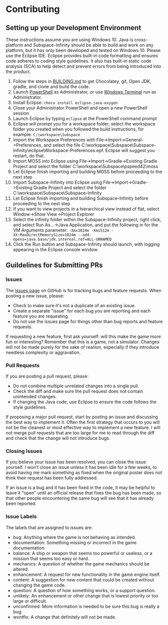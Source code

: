 # Contributing

## Setting up your Development Environment

These instructions assume you are using Windows 10. Java is cross-platform and Subspace-Infinity should be able to build and work on any platform, but it has only been developed and tested on Windows 10. Please use the Eclipse IDE. Eclipse provides built-in code formatting and ensures code adheres to coding style guidelines. It also has built-in static code analysis (SCA) to help detect and prevent errors from being introduced into the product.

1. Follow the steps in [BUILDING.md](BUILDING.md) to get Chocolatey, git, Open JDK, gradle, and clone and build the code.
1. Launch [PowerShell](https://docs.microsoft.com/en-us/PowerShell/scripting/windows-PowerShell/install/installing-windows-PowerShell?view=PowerShell-7) as Administrator, or use [Windows Terminal](https://www.microsoft.com/en-us/p/windows-terminal/9n0dx20hk701) run as Administrator.
1. Install Eclipse: `choco install eclipse-java-oxygen`
1. Close your Administrator PowerShell and open a new PowerShell session
1. Launch Eclipse by typing `eclipse` at the PowerShell command prompt
1. Eclipse will prompt you for a workspace folder, select the workspace folder you created when you followed the build instructions, for example: `C:\workspace\Subspace`
1. Import the Workspace Preferences with File->Import->General->Preferences, and select the file C:\workspace\Subspace\Subspace-Infinity\eclipse\Workspace-Preferences.epf. Eclipse will suggest you restart, do that.
1. Import MOSS into Eclipse using File->Import->Gradle->Existing Gradle Project and select the folder C:\workspace\Subspace\pspeed42\moss
1. Let Eclipse finish importing and building MOSS before proceeding to the next step
1. Import Subspace-Infinity into Eclipse using File->Import->Gradle->Existing Gradle Project and select the folder C:\workspace\Subspace\Subspace-Infinity
1. Let Eclipse finish importing and building Subspace-Infinity before proceeding to the next step
1. If you want to view projects in a hierarchical view instead of flat, select Window->Show View->Project Explorer
1. Select the infinity folder within the Subspace-Infinity project, right click, and select Run As...->Java Application, and put the following in for the VM Arguments parameter: `-Xmx1024m -Xms512m -XX:MaxDirectMemorySize=1024m --add-opens=java.base/jdk.internal.ref=ALL-UNNAMED`
1. Click the Run button and Subspace-Infinity should launch, with logging appearing in the Eclipse console window

## Guildelines for Submitting PRs

### Issues

The [issues page](https://github.com/assofohdz/Subspace-Infinity/issues) on GitHub is for tracking bugs and feature requests. When posting a new issue, please:

* Check to make sure it's not a duplicate of an existing issue.
* Create a separate "issue" for each bug you are reporting and each feature you are requesting.
* Do not use the issues page for things other than bug reports and feature requests.

If requesting a new feature, first ask yourself: will this make the game more fun or interesting? Remember that this is a game, not a simulator. Changes will not be made purely for the sake of realism, especially if they introduce needless complexity or aggravation.

### Pull Requests

If you are posting a pull request, please:

* Do not combine multiple unrelated changes into a single pull.
* Check the diff and make sure the pull request does not contain unintended changes.
* If changing the Java code, use Eclipse to ensure the code follows the style guidelines.

If proposing a major pull request, start by posting an issue and discussing the best way to implement it. Often the first strategy that occurs to you will not be the cleanest or most effective way to implement a new feature. I will not merge pull requests that are too large for me to read through the diff and check that the change will not introduce bugs.

### Closing Issues

If you believe your issue has been resolved, you can close the issue yourself. I won't close an issue unless it has been idle for a few weeks, to avoid having me mark something as fixed when the original poster does not think their request has been fully addressed.

If an issue is a bug and it has been fixed in the code, it may be helpful to leave it "open" until an official release that fixes the bug has been made, so that other people encountering the same bug will see that it has already been reported.

### Issue Labels

The labels that are assigned to issues are:

* bug: Anything where the game is not behaving as intended.
* documentation: Something missing or incorrect in the game documentation.
* balance: A ship or weapon that seems too powerful or useless, or a mission that seems too easy or hard.
* mechanics: A question of whether the game mechanics should be altered.
* enhancement: A request for new functionality in the game engine itself.
* content: A suggestion for new content that could be created without changing the game code.
* question: A question of how something works, or a support question.
* unlikely: An enhancement or other change that is lowest priority or too large or difficult.
* unconfirmed: More information is needed to be sure this bug is really a bug.
* wontfix: A change that definitely will not be made.